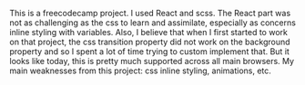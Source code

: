 This is a freecodecamp project. I used React and scss. The React part was not as challenging as the css to learn and assimilate, especially as concerns inline styling with variables. Also, I believe that when I first started to work on that project, the css transition property did not work on the background property and so I spent a lot of time trying to custom implement that. But it looks like today, this is pretty much supported across all main browsers.
My main weaknesses from this project: css inline styling, animations, etc.
